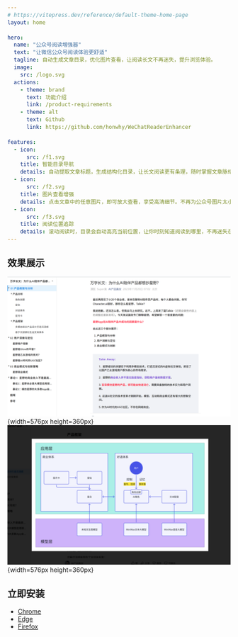 ```yaml
---
# https://vitepress.dev/reference/default-theme-home-page
layout: home

hero:
  name: "公众号阅读增强器"
  text: "让微信公众号阅读体验更舒适"
  tagline: 自动生成文章目录，优化图片查看，让阅读长文不再迷失，提升浏览体验。
  image:
    src: /logo.svg
  actions:
    - theme: brand
      text: 功能介绍
      link: /product-requirements
    - theme: alt
      text: Github
      link: https://github.com/honwhy/WeChatReaderEnhancer

features:
  - icon:
      src: /f1.svg
    title: 智能目录导航
    details: 自动提取文章标题，生成结构化目录，让长文阅读更有条理，随时掌握文章脉络。点击目录项，立即跳转到对应位置。
  - icon:
      src: /f2.svg
    title: 图片查看增强
    details: 点击文章中的任意图片，即可放大查看，享受高清细节。不再为公众号图片太小而苦恼，轻松浏览图表、图解和精美图片。
  - icon:
      src: /f3.svg
    title: 阅读位置追踪
    details: 滚动阅读时，目录会自动高亮当前位置，让你时刻知道阅读到哪里，不再迷失在长文之中。回看内容也更加便捷。
---
```


## 效果展示

![alt1](./image/1.png){width=576px height=360px}
![alt2](./image/2.png){width=576px height=360px}

## 立即安装

- [Chrome](https://chromewebstore.google.com/detail/mbamjfdjbcdgpopfnkkmlohadbbnplhm)
- [Edge](https://microsoftedge.microsoft.com/addons/detail/gfgjnlogfjofmcphfddnanfjlhedfcfh)
- [Firefox](https://addons.mozilla.org/en-US/firefox/addon/%E5%85%AC%E4%BC%97%E5%8F%B7%E9%98%85%E8%AF%BB%E5%A2%9E%E5%BC%BA%E5%99%A8/)
